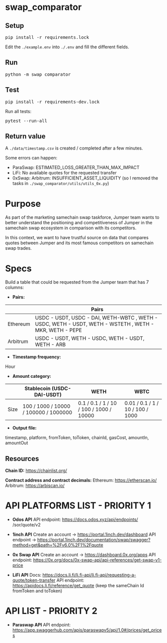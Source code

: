 # swap_comparator

## Setup
<pre>pip install -r requirements.lock</pre>
Edit the `./example.env` into `./.env` and fill the different fields.

## Run
<pre>python -m swap_comparator</pre>

## Test
<pre>pip install -r requirements-dev.lock</pre>
Run all tests:
<pre>pytest --run-all</pre>

## Return value
A `./data/timestamp.csv` is created / completed after a few minutes.

Some errors can happen:
- ParaSwap: ESTIMATED_LOSS_GREATER_THAN_MAX_IMPACT
- LiFi: No available quotes for the requested transfer
- 0xSwap: Arbitrum: INSUFFICIENT_ASSET_LIQUIDITY (so I removed the tasks in `./swap_comparator/utils/utils_0x.py`)

# Purpose

As part of the marketing samechain swap taskforce, Jumper team wants to better understand the positioning and competitiveness of Jumper in the samechain swap ecosystem in comparison with its competitors.

In this context, we want to have trustful source on data that compares quotes between Jumper and its most famous competitors on samechain swap trades.

# Specs

Build a table that could be requested from the Jumper team that has 7 columns:

- **Pairs:**

|          | Pairs                                                                                                   |
| -------- | ------------------------------------------------------------------------------------------------------- |
| Ethereum | USDC - USDT, USDC - DAI, WETH-WBTC , WETH - USDC, WETH - USDT, WETH - WSTETH ,  WETH - MKR, WETH - PEPE |  |  |
| Arbitrum | USDC - USDT, WETH - USDC, WETH - USDT, WETH - ARB                                                       |


- **Timestamp frequency:**

Hour

- **Amount category:**

|      | Stablecoin (USDC-DAI-USDT)            | WETH                                    | WBTC                             |
| ---- | ------------------------------------- | --------------------------------------- | -------------------------------- |
| Size | 100 / 1000 / 10000 / 100000 / 1000000 | 0.1 / 0.1 / 1 / 10 / 100 / 1000 / 10000 | 0.01 / 0.1 / 1 / 10 / 100 / 1000 |


- **Output file:**

timestamp, platform, fromToken, toToken, chainId, gasCost, amountIn, amountOut

## **Resources**

**Chain ID:**
https://chainlist.org/

**Contract address and contract decimals:**
Ethereum: https://etherscan.io/
Arbitrum: https://arbiscan.io/

# API PLATFORMS LIST - PRIORITY 1

- **Odos API**
API endpoint: https://docs.odos.xyz/api/endpoints/
/sor/quote/v2

- **1inch API**
Create an account → https://portal.1inch.dev/dashboard
API endpoint → https://portal.1inch.dev/documentation/swap/swagger?method=get&path=%2Fv6.0%2F1%2Fquote

- **0x Swap API**
Create an account → https://dashboard.0x.org/apps
API endpoint: https://0x.org/docs/0x-swap-api/api-references/get-swap-v1-price

- **LiFi API**
Docs: https://docs.li.fi/li.fi-api/li.fi-api/requesting-a-quote/token-transfer
API endpoint: https://apidocs.li.fi/reference/get_quote (keep the sameChain Id fromToken and toToken)

# API LIST - PRIORITY 2

- **Paraswap API**
API endpoint: https://app.swaggerhub.com/apis/paraswapv5/api/1.0#/prices/get_prices
